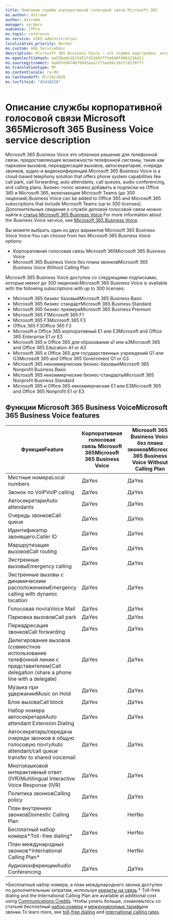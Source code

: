 ```yaml
---
title: Описание службы корпоративной голосовой связи Microsoft 365
ms.author: dstrome
author: dstrome
manager: serdars
audience: ITPro
ms.topic: reference
ms.service: o365-administration
localization_priority: Normal
ms.custom: Adm_ServiceDesc
description: Microsoft 365 Business Voice — это служба надстройки, которая позволяет использовать Microsoft Teams для звонков по телефону. Это сочетает телефонную систему, план для местных звонков, SMS и голосовые конференции.
ms.openlocfilehash: ea550a8e1815d517d21603ff3e648f4841226d21
ms.sourcegitcommit: 8a6dfe9474079943aa1cff1eed4c302fc81f07f7
ms.translationtype: MT
ms.contentlocale: ru-RU
ms.lasthandoff: 07/24/2020
ms.locfileid: "45410218"
---
```

# <a name="microsoft-365-business-voice-service-description"></a><span data-ttu-id="1797c-104">Описание службы корпоративной голосовой связи Microsoft 365</span><span class="sxs-lookup"><span data-stu-id="1797c-104">Microsoft 365 Business Voice service description</span></span>

<span data-ttu-id="1797c-105">Microsoft 365 Business Voice это облачное решение для телефонной связи, предоставляющее возможности телефонной системы, такие как парковки вызовов, переадресация вызовов, автосекретарей, очереди звонков, аудио-и видеоконференций.</span><span class="sxs-lookup"><span data-stu-id="1797c-105">Microsoft 365 Business Voice is a cloud-based telephony solution that offers phone system capabilities like call park, call forwarding, auto attendants, call queues, audio conferencing, and calling plans.</span></span> <span data-ttu-id="1797c-106">Бизнес-голос можно добавить в подписки на Office 365 и Microsoft 365, включающие Microsoft Teams (до 300 лицензий).</span><span class="sxs-lookup"><span data-stu-id="1797c-106">Business Voice can be added to Office 365 and Microsoft 365 subscriptions that include Microsoft Teams (up to 300 licenses).</span></span> <span data-ttu-id="1797c-107">Дополнительные сведения о службе деловой голосовой связи можно найти в [статье Microsoft 365 Business Voice](https://docs.microsoft.com/MicrosoftTeams/business-voice/whats-business-voice).</span><span class="sxs-lookup"><span data-stu-id="1797c-107">For more information about the Business Voice service, see [Microsoft 365 Business Voice](https://docs.microsoft.com/MicrosoftTeams/business-voice/whats-business-voice).</span></span>

<span data-ttu-id="1797c-108">Вы можете выбрать один из двух вариантов Microsoft 365 Business Voice Voice:</span><span class="sxs-lookup"><span data-stu-id="1797c-108">You can choose from two Microsoft 365 Business Voice options:</span></span>

- <span data-ttu-id="1797c-109">Корпоративная голосовая связь Microsoft 365</span><span class="sxs-lookup"><span data-stu-id="1797c-109">Microsoft 365 Business Voice</span></span>
- <span data-ttu-id="1797c-110">Microsoft 365 Business Voice без плана звонков</span><span class="sxs-lookup"><span data-stu-id="1797c-110">Microsoft 365 Business Voice Without Calling Plan</span></span>

<span data-ttu-id="1797c-111">Microsoft 365 Business Voice доступна со следующими подписками, которые имеют до 300 лицензий:</span><span class="sxs-lookup"><span data-stu-id="1797c-111">Microsoft 365 Business Voice is available with the following subscriptions with up to 300 licenses:</span></span>

- <span data-ttu-id="1797c-112">Microsoft 365 бизнес базовый</span><span class="sxs-lookup"><span data-stu-id="1797c-112">Microsoft 365 Business Basic</span></span>
- <span data-ttu-id="1797c-113">Microsoft 365 бизнес стандарт</span><span class="sxs-lookup"><span data-stu-id="1797c-113">Microsoft 365 Business Standard</span></span>
- <span data-ttu-id="1797c-114">Microsoft 365 бизнес премиум</span><span class="sxs-lookup"><span data-stu-id="1797c-114">Microsoft 365 Business Premium</span></span>
- <span data-ttu-id="1797c-115">Microsoft 365 F1</span><span class="sxs-lookup"><span data-stu-id="1797c-115">Microsoft 365 F1</span></span>
- <span data-ttu-id="1797c-116">Microsoft 365 F3</span><span class="sxs-lookup"><span data-stu-id="1797c-116">Microsoft 365 F3</span></span>
- <span data-ttu-id="1797c-117">Office 365 F3</span><span class="sxs-lookup"><span data-stu-id="1797c-117">Office 365 F3</span></span>
- <span data-ttu-id="1797c-118">Microsoft и Office 365 корпоративный E1 или E3</span><span class="sxs-lookup"><span data-stu-id="1797c-118">Microsoft and Office 365 Enterprise E1 or E3</span></span>
- <span data-ttu-id="1797c-119">Microsoft 365 и Office 365 для образования a1 или a3</span><span class="sxs-lookup"><span data-stu-id="1797c-119">Microsoft 365 and Office 365 Education A1 or A3</span></span>
- <span data-ttu-id="1797c-120">Microsoft 365 и Office 365 для государственных учреждений G1 или G3</span><span class="sxs-lookup"><span data-stu-id="1797c-120">Microsoft 365 and Office 365 Government G1 or G3</span></span>
- <span data-ttu-id="1797c-121">Microsoft 365 некоммерческие бизнес-базовые</span><span class="sxs-lookup"><span data-stu-id="1797c-121">Microsoft 365 Nonprofit Business Basic</span></span>
- <span data-ttu-id="1797c-122">Microsoft 365 некоммерческие бизнес-стандарты</span><span class="sxs-lookup"><span data-stu-id="1797c-122">Microsoft 365 Nonprofit Business Standard</span></span>
- <span data-ttu-id="1797c-123">Microsoft 365 и Office 365 некоммерческие E1 или E3</span><span class="sxs-lookup"><span data-stu-id="1797c-123">Microsoft 365 and Office 365 Nonprofit E1 or E3</span></span>

## <a name="microsoft-365-business-voice-features"></a><span data-ttu-id="1797c-124">Функции Microsoft 365 Business Voice</span><span class="sxs-lookup"><span data-stu-id="1797c-124">Microsoft 365 Business Voice features</span></span>

| <span data-ttu-id="1797c-125">**Функция**</span><span class="sxs-lookup"><span data-stu-id="1797c-125">**Feature**</span></span>                                            | <span data-ttu-id="1797c-126">**Корпоративная голосовая связь Microsoft 365**</span><span class="sxs-lookup"><span data-stu-id="1797c-126">**Microsoft 365 Business Voice**</span></span> | <span data-ttu-id="1797c-127">**Microsoft 365 Business Voice без плана звонков**</span><span class="sxs-lookup"><span data-stu-id="1797c-127">**Microsoft 365 Business Voice Without Calling Plan**</span></span> |
|--------------------------------------------------------|----------------------------------|-------------------------------------------------------|
| <span data-ttu-id="1797c-128">Местные номера</span><span class="sxs-lookup"><span data-stu-id="1797c-128">Local numbers</span></span>                                          | <span data-ttu-id="1797c-129">Да</span><span class="sxs-lookup"><span data-stu-id="1797c-129">Yes</span></span>                              | <span data-ttu-id="1797c-130">Да</span><span class="sxs-lookup"><span data-stu-id="1797c-130">Yes</span></span>                                                   |
| <span data-ttu-id="1797c-131">Звонок по VoIP</span><span class="sxs-lookup"><span data-stu-id="1797c-131">VoIP calling</span></span>                                           | <span data-ttu-id="1797c-132">Да</span><span class="sxs-lookup"><span data-stu-id="1797c-132">Yes</span></span>                              | <span data-ttu-id="1797c-133">Да</span><span class="sxs-lookup"><span data-stu-id="1797c-133">Yes</span></span>                                                   |
| <span data-ttu-id="1797c-134">Автосекретари</span><span class="sxs-lookup"><span data-stu-id="1797c-134">Auto attendants</span></span>                                        | <span data-ttu-id="1797c-135">Да</span><span class="sxs-lookup"><span data-stu-id="1797c-135">Yes</span></span>                              | <span data-ttu-id="1797c-136">Да</span><span class="sxs-lookup"><span data-stu-id="1797c-136">Yes</span></span>                                                   |
| <span data-ttu-id="1797c-137">Очередь звонков</span><span class="sxs-lookup"><span data-stu-id="1797c-137">Call queue</span></span>                                             | <span data-ttu-id="1797c-138">Да</span><span class="sxs-lookup"><span data-stu-id="1797c-138">Yes</span></span>                              | <span data-ttu-id="1797c-139">Да</span><span class="sxs-lookup"><span data-stu-id="1797c-139">Yes</span></span>                                                   |
| <span data-ttu-id="1797c-140">Идентификатор звонящего.</span><span class="sxs-lookup"><span data-stu-id="1797c-140">Caller ID</span></span>                                              | <span data-ttu-id="1797c-141">Да</span><span class="sxs-lookup"><span data-stu-id="1797c-141">Yes</span></span>                              | <span data-ttu-id="1797c-142">Да</span><span class="sxs-lookup"><span data-stu-id="1797c-142">Yes</span></span>                                                   |
| <span data-ttu-id="1797c-143">Маршрутизация вызовов</span><span class="sxs-lookup"><span data-stu-id="1797c-143">Call routing</span></span>                                           | <span data-ttu-id="1797c-144">Да</span><span class="sxs-lookup"><span data-stu-id="1797c-144">Yes</span></span>                              | <span data-ttu-id="1797c-145">Да</span><span class="sxs-lookup"><span data-stu-id="1797c-145">Yes</span></span>                                                   |
| <span data-ttu-id="1797c-146">Экстренные вызовы</span><span class="sxs-lookup"><span data-stu-id="1797c-146">Emergency calling</span></span>                                      | <span data-ttu-id="1797c-147">Да</span><span class="sxs-lookup"><span data-stu-id="1797c-147">Yes</span></span>                              | <span data-ttu-id="1797c-148">Да</span><span class="sxs-lookup"><span data-stu-id="1797c-148">Yes</span></span>                                                   |
| <span data-ttu-id="1797c-149">Экстренные вызовы с динамическим расположением</span><span class="sxs-lookup"><span data-stu-id="1797c-149">Emergency calling with dynamic location</span></span>                | <span data-ttu-id="1797c-150">Да</span><span class="sxs-lookup"><span data-stu-id="1797c-150">Yes</span></span>                              | <span data-ttu-id="1797c-151">Да</span><span class="sxs-lookup"><span data-stu-id="1797c-151">Yes</span></span>                                                   |
| <span data-ttu-id="1797c-152">Голосовая почта</span><span class="sxs-lookup"><span data-stu-id="1797c-152">Voice Mail</span></span>                                             | <span data-ttu-id="1797c-153">Да</span><span class="sxs-lookup"><span data-stu-id="1797c-153">Yes</span></span>                              | <span data-ttu-id="1797c-154">Да</span><span class="sxs-lookup"><span data-stu-id="1797c-154">Yes</span></span>                                                   |
| <span data-ttu-id="1797c-155">Парковка вызовов</span><span class="sxs-lookup"><span data-stu-id="1797c-155">Call park</span></span>                                              | <span data-ttu-id="1797c-156">Да</span><span class="sxs-lookup"><span data-stu-id="1797c-156">Yes</span></span>                              | <span data-ttu-id="1797c-157">Да</span><span class="sxs-lookup"><span data-stu-id="1797c-157">Yes</span></span>                                                   |
| <span data-ttu-id="1797c-158">Переадресация звонков</span><span class="sxs-lookup"><span data-stu-id="1797c-158">Call forwarding</span></span>                                        | <span data-ttu-id="1797c-159">Да</span><span class="sxs-lookup"><span data-stu-id="1797c-159">Yes</span></span>                              | <span data-ttu-id="1797c-160">Да</span><span class="sxs-lookup"><span data-stu-id="1797c-160">Yes</span></span>                                                   |
| <span data-ttu-id="1797c-161">Делегирование вызовов (совместное использование телефонной линии с представителем)</span><span class="sxs-lookup"><span data-stu-id="1797c-161">Call delegation (share a phone line with a delegate)</span></span>   | <span data-ttu-id="1797c-162">Да</span><span class="sxs-lookup"><span data-stu-id="1797c-162">Yes</span></span>                              | <span data-ttu-id="1797c-163">Да</span><span class="sxs-lookup"><span data-stu-id="1797c-163">Yes</span></span>                                                   |
| <span data-ttu-id="1797c-164">Музыка при удержании</span><span class="sxs-lookup"><span data-stu-id="1797c-164">Music on Hold</span></span>                                          | <span data-ttu-id="1797c-165">Да</span><span class="sxs-lookup"><span data-stu-id="1797c-165">Yes</span></span>                              | <span data-ttu-id="1797c-166">Да</span><span class="sxs-lookup"><span data-stu-id="1797c-166">Yes</span></span>                                                   |
| <span data-ttu-id="1797c-167">Блок вызова</span><span class="sxs-lookup"><span data-stu-id="1797c-167">Call block</span></span>                                             | <span data-ttu-id="1797c-168">Да</span><span class="sxs-lookup"><span data-stu-id="1797c-168">Yes</span></span>                              | <span data-ttu-id="1797c-169">Да</span><span class="sxs-lookup"><span data-stu-id="1797c-169">Yes</span></span>                                                   |
| <span data-ttu-id="1797c-170">Набор номера автосекретаря</span><span class="sxs-lookup"><span data-stu-id="1797c-170">Auto attendant Extension Dialing</span></span>                       | <span data-ttu-id="1797c-171">Да</span><span class="sxs-lookup"><span data-stu-id="1797c-171">Yes</span></span>                              | <span data-ttu-id="1797c-172">Да</span><span class="sxs-lookup"><span data-stu-id="1797c-172">Yes</span></span>                                                   |
| <span data-ttu-id="1797c-173">Автосекретарь/передача очереди звонков в общую голосовую почту</span><span class="sxs-lookup"><span data-stu-id="1797c-173">Auto attendant/call queue transfer to shared voicemail</span></span> | <span data-ttu-id="1797c-174">Да</span><span class="sxs-lookup"><span data-stu-id="1797c-174">Yes</span></span>                              | <span data-ttu-id="1797c-175">Да</span><span class="sxs-lookup"><span data-stu-id="1797c-175">Yes</span></span>                                                   |
| <span data-ttu-id="1797c-176">Многоязыковой интерактивный ответ (IVR)</span><span class="sxs-lookup"><span data-stu-id="1797c-176">Multilingual Interactive Voice Response (IVR)</span></span>          | <span data-ttu-id="1797c-177">Да</span><span class="sxs-lookup"><span data-stu-id="1797c-177">Yes</span></span>                              | <span data-ttu-id="1797c-178">Да</span><span class="sxs-lookup"><span data-stu-id="1797c-178">Yes</span></span>                                                   |
| <span data-ttu-id="1797c-179">Политика звонков</span><span class="sxs-lookup"><span data-stu-id="1797c-179">Calling policy</span></span>                                         | <span data-ttu-id="1797c-180">Да</span><span class="sxs-lookup"><span data-stu-id="1797c-180">Yes</span></span>                              | <span data-ttu-id="1797c-181">Да</span><span class="sxs-lookup"><span data-stu-id="1797c-181">Yes</span></span>                                                   |
| <span data-ttu-id="1797c-182">План внутренних звонков</span><span class="sxs-lookup"><span data-stu-id="1797c-182">Domestic Calling Plan</span></span>                                  | <span data-ttu-id="1797c-183">Да</span><span class="sxs-lookup"><span data-stu-id="1797c-183">Yes</span></span>                              | <span data-ttu-id="1797c-184">Нет</span><span class="sxs-lookup"><span data-stu-id="1797c-184">No</span></span>                                                    |
| <span data-ttu-id="1797c-185">Бесплатный набор номера\*</span><span class="sxs-lookup"><span data-stu-id="1797c-185">Toll-free dialing\*</span></span>                                    | <span data-ttu-id="1797c-186">Да</span><span class="sxs-lookup"><span data-stu-id="1797c-186">Yes</span></span>                              | <span data-ttu-id="1797c-187">Нет</span><span class="sxs-lookup"><span data-stu-id="1797c-187">No</span></span>                                                    |
| <span data-ttu-id="1797c-188">План международных звонков\*</span><span class="sxs-lookup"><span data-stu-id="1797c-188">International Calling Plan\*</span></span>                           | <span data-ttu-id="1797c-189">Да</span><span class="sxs-lookup"><span data-stu-id="1797c-189">Yes</span></span>                              | <span data-ttu-id="1797c-190">Нет</span><span class="sxs-lookup"><span data-stu-id="1797c-190">No</span></span>                                                    |
| <span data-ttu-id="1797c-191">Аудиоконференции</span><span class="sxs-lookup"><span data-stu-id="1797c-191">Audio Conferencing</span></span>                                     | <span data-ttu-id="1797c-192">Да</span><span class="sxs-lookup"><span data-stu-id="1797c-192">Yes</span></span>                              | <span data-ttu-id="1797c-193">Да</span><span class="sxs-lookup"><span data-stu-id="1797c-193">Yes</span></span>                                                   |
 
<span data-ttu-id="1797c-194">\*Бесплатный набор номера, а план международного звонка доступен по дополнительным затратам, используя [кредиты на связь](https://docs.microsoft.com/microsoftteams/what-are-communications-credits).</span><span class="sxs-lookup"><span data-stu-id="1797c-194">\* Toll-free dialing and the International Calling Plan are available at additional cost using [Communications Credits](https://docs.microsoft.com/microsoftteams/what-are-communications-credits).</span></span> <span data-ttu-id="1797c-195">Чтобы узнать больше, ознакомьтесь со статьей бесплатный [набор номера](https://docs.microsoft.com/microsoftteams/toll-free-dialing-limitations-and-restrictions) и [международные тарифы](https://www.microsoft.com/microsoft-365/microsoft-teams/voice-calling?rtc=1#ow-download-rates)на звонки.</span><span class="sxs-lookup"><span data-stu-id="1797c-195">To learn more, see [toll-free dialing](https://docs.microsoft.com/microsoftteams/toll-free-dialing-limitations-and-restrictions) and [international calling rates](https://www.microsoft.com/microsoft-365/microsoft-teams/voice-calling?rtc=1#ow-download-rates).</span></span>
